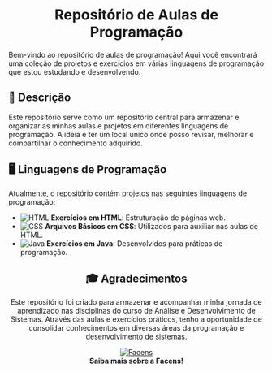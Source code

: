 <div align="center">

# Repositório de Aulas de Programação

</div>
Bem-vindo ao repositório de aulas de programação! Aqui você encontrará uma coleção de projetos e exercícios em várias linguagens de programação que estou estudando e desenvolvendo.

## 📝 Descrição

Este repositório serve como um repositório central para armazenar e organizar as minhas aulas e projetos em diferentes linguagens de programação. A ideia é ter um local único onde posso revisar, melhorar e compartilhar o conhecimento adquirido.

## 🖥️ Linguagens de Programação

Atualmente, o repositório contém projetos nas seguintes linguagens de programação:

- ![HTML](https://img.shields.io/badge/HTML-%23E44D26?style=for-the-badge&logo=html5&logoColor=white) **Exercícios em HTML**: Estruturação de páginas web.
- ![CSS](https://img.shields.io/badge/CSS-%231572B6?style=for-the-badge&logo=css3&logoColor=white) **Arquivos Básicos em CSS**: Utilizados para auxiliar nas aulas de HTML.
- ![Java](https://img.shields.io/badge/Java-%23F7DF1E?style=for-the-badge&logo=java&logoColor=white) **Exercícios em Java**: Desenvolvidos para práticas de programação.

<div align="center">

## 🎓 Agradecimentos

Este repositório foi criado para armazenar e acompanhar minha jornada de aprendizado nas disciplinas do curso de Análise e Desenvolvimento de Sistemas. Através das aulas e exercícios práticos, tenho a oportunidade de consolidar conhecimentos em diversas áreas da programação e desenvolvimento de sistemas.

[![Facens](https://img.shields.io/badge/Facens-%230077FF?style=for-the-badge&logoColor=white)](https://www.facens.br)  
**Saiba mais sobre a Facens!**

</div>
